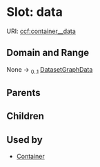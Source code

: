 
# Slot: data



URI: [ccf:container__data](http://purl.org/ccf/container__data)


## Domain and Range

None &#8594;  <sub>0..1</sub> [DatasetGraphData](DatasetGraphData.md)

## Parents


## Children


## Used by

 * [Container](Container.md)

